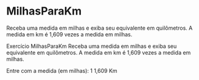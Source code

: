 # MilhasParaKm
Receba uma medida em milhas e exiba seu equivalente em quilômetros. A medida em km é 1,609 vezes a medida em milhas.

Exercício MilhasParaKm
Receba uma medida em milhas e exiba seu equivalente em quilômetros. A medida em km é 1,609 vezes a medida em milhas.

Entre com a medida (em milhas): 1
1,609 Km
